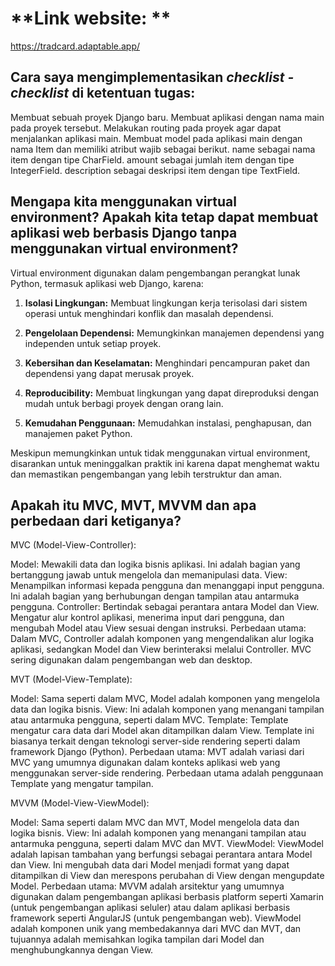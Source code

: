 # **Link website: **
https://tradcard.adaptable.app/

## Cara saya mengimplementasikan _checklist - checklist_ di ketentuan tugas: 
 Membuat sebuah proyek Django baru.
 Membuat aplikasi dengan nama main pada proyek tersebut.
 Melakukan routing pada proyek agar dapat menjalankan aplikasi main.
 Membuat model pada aplikasi main dengan nama Item dan memiliki atribut wajib sebagai berikut.
name sebagai nama item dengan tipe CharField.
amount sebagai jumlah item dengan tipe IntegerField.
description sebagai deskripsi item dengan tipe TextField.

## Mengapa kita menggunakan virtual environment? Apakah kita tetap dapat membuat aplikasi web berbasis Django tanpa menggunakan virtual environment?
Virtual environment digunakan dalam pengembangan perangkat lunak Python, termasuk aplikasi web Django, karena:

1. **Isolasi Lingkungan:** Membuat lingkungan kerja terisolasi dari sistem operasi untuk menghindari konflik dan masalah dependensi.

2. **Pengelolaan Dependensi:** Memungkinkan manajemen dependensi yang independen untuk setiap proyek.

3. **Kebersihan dan Keselamatan:** Menghindari pencampuran paket dan dependensi yang dapat merusak proyek.

4. **Reproducibility:** Membuat lingkungan yang dapat direproduksi dengan mudah untuk berbagi proyek dengan orang lain.

5. **Kemudahan Penggunaan:** Memudahkan instalasi, penghapusan, dan manajemen paket Python.

Meskipun memungkinkan untuk tidak menggunakan virtual environment, disarankan untuk meninggalkan praktik ini karena dapat menghemat waktu dan memastikan pengembangan yang lebih terstruktur dan aman.
## Apakah itu MVC, MVT, MVVM dan apa perbedaan dari ketiganya?
MVC (Model-View-Controller):

Model: Mewakili data dan logika bisnis aplikasi. Ini adalah bagian yang bertanggung jawab untuk mengelola dan memanipulasi data.
View: Menampilkan informasi kepada pengguna dan menanggapi input pengguna. Ini adalah bagian yang berhubungan dengan tampilan atau antarmuka pengguna.
Controller: Bertindak sebagai perantara antara Model dan View. Mengatur alur kontrol aplikasi, menerima input dari pengguna, dan mengubah Model atau View sesuai dengan instruksi.
Perbedaan utama: Dalam MVC, Controller adalah komponen yang mengendalikan alur logika aplikasi, sedangkan Model dan View berinteraksi melalui Controller. MVC sering digunakan dalam pengembangan web dan desktop.

MVT (Model-View-Template):

Model: Sama seperti dalam MVC, Model adalah komponen yang mengelola data dan logika bisnis.
View: Ini adalah komponen yang menangani tampilan atau antarmuka pengguna, seperti dalam MVC.
Template: Template mengatur cara data dari Model akan ditampilkan dalam View. Template ini biasanya terkait dengan teknologi server-side rendering seperti dalam framework Django (Python).
Perbedaan utama: MVT adalah variasi dari MVC yang umumnya digunakan dalam konteks aplikasi web yang menggunakan server-side rendering. Perbedaan utama adalah penggunaan Template yang mengatur tampilan.

MVVM (Model-View-ViewModel):

Model: Sama seperti dalam MVC dan MVT, Model mengelola data dan logika bisnis.
View: Ini adalah komponen yang menangani tampilan atau antarmuka pengguna, seperti dalam MVC dan MVT.
ViewModel: ViewModel adalah lapisan tambahan yang berfungsi sebagai perantara antara Model dan View. Ini mengubah data dari Model menjadi format yang dapat ditampilkan di View dan merespons perubahan di View dengan mengupdate Model.
Perbedaan utama: MVVM adalah arsitektur yang umumnya digunakan dalam pengembangan aplikasi berbasis platform seperti Xamarin (untuk pengembangan aplikasi seluler) atau dalam aplikasi berbasis framework seperti AngularJS (untuk pengembangan web). ViewModel adalah komponen unik yang membedakannya dari MVC dan MVT, dan tujuannya adalah memisahkan logika tampilan dari Model dan menghubungkannya dengan View.

